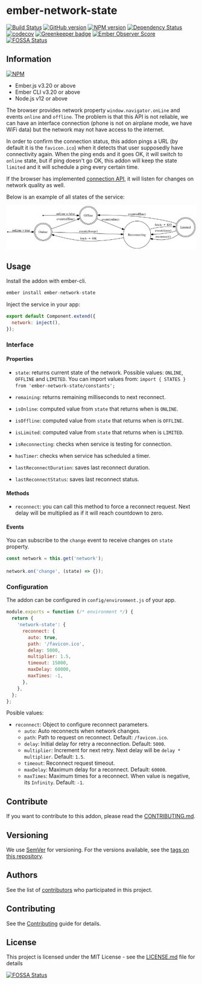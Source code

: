 # ember-network-state

[![Build Status](https://travis-ci.org/BBVAEngineering/ember-network-state.svg?branch=master)](https://travis-ci.org/BBVAEngineering/ember-network-state)
[![GitHub version](https://badge.fury.io/gh/BBVAEngineering%2Fember-network-state.svg)](https://badge.fury.io/gh/BBVAEngineering%2Fember-network-state)
[![NPM version](https://badge.fury.io/js/ember-network-state.svg)](https://badge.fury.io/js/ember-network-state)
[![Dependency Status](https://david-dm.org/BBVAEngineering/ember-network-state.svg)](https://david-dm.org/BBVAEngineering/ember-network-state)
[![codecov](https://codecov.io/gh/BBVAEngineering/ember-network-state/branch/master/graph/badge.svg)](https://codecov.io/gh/BBVAEngineering/ember-network-state)
[![Greenkeeper badge](https://badges.greenkeeper.io/BBVAEngineering/ember-network-state.svg)](https://greenkeeper.io/)
[![Ember Observer Score](https://emberobserver.com/badges/ember-network-state.svg)](https://emberobserver.com/addons/ember-network-state)
[![FOSSA Status](https://app.fossa.io/api/projects/git%2Bgithub.com%2FBBVAEngineering%2Fember-network-state.svg?type=shield)](https://app.fossa.io/projects/git%2Bgithub.com%2FBBVAEngineering%2Fember-network-state?ref=badge_shield)

## Information

[![NPM](https://nodei.co/npm/ember-network-state.png?downloads=true&downloadRank=true)](https://nodei.co/npm/ember-network-state/)

- Ember.js v3.20 or above
- Ember CLI v3.20 or above
- Node.js v12 or above

The browser provides network property `window.navigator.onLine` and events `online` and `offline`. The problem is that this API is not reliable, we can have an interface connection (phone is not on airplane mode, we have WiFi data) but the network may not have access to the internet.

In order to confirm the connection status, this addon pings a URL (by default it is the `favicon.ico`) when it detects that user supposedly have connectivity again. When the ping ends and it goes OK, it will switch to `online` state, but if ping doesn't go OK, this addon will keep the state `limited` and it will schedule a ping every certain time.

If the browser has implemented [connection API](http://wicg.github.io/netinfo/), it will listen for changes on network quality as well.

Below is an example of all states of the service:

![States](./states.png)

## Usage

Install the addon with ember-cli.

```javascript
ember install ember-network-state
```

Inject the service in your app:

```javascript
export default Component.extend({
  network: inject(),
});
```

### Interface

#### Properties

- `state`: returns current state of the network. Possible values: `ONLINE`, `OFFLINE` and `LIMITED`. You can import values from:
  `import { STATES } from 'ember-network-state/constants';`

- `remaining`: returns remaining milliseconds to next reconnect.

- `isOnline`: computed value from `state` that returns when is `ONLINE`.

- `isOffline`: computed value from `state` that returns when is `OFFLINE`.

- `isLimited`: computed value from `state` that returns when is `LIMITED`.

- `isReconnecting`: checks when service is testing for connection.

- `hasTimer`: checks when service has scheduled a timer.

- `lastReconnectDuration`: saves last reconnect duration.

- `lastReconnectStatus`: saves last reconnect status.

#### Methods

- `reconnect`: you can call this method to force a reconnect request. Next delay will be multiplied as if it will reach countdown to zero.

#### Events

You can subscribe to the `change` event to receive changes on `state` property.

```javascript
const network = this.get('network');

network.on('change', (state) => {});
```

### Configuration

The addon can be configured in `config/environment.js` of your app.

```javascript
module.exports = function (/* environment */) {
  return {
    'network-state': {
      reconnect: {
        auto: true,
        path: '/favicon.ico',
        delay: 5000,
        multiplier: 1.5,
        timeout: 15000,
        maxDelay: 60000,
        maxTimes: -1,
      },
    },
  };
};
```

Posible values:

- `reconnect`: Object to configure reconnect parameters.
  - `auto`: Auto reconnects when network changes.
  - `path`: Path to request on reconnect. Default: `/favicon.ico`.
  - `delay`: Initial delay for retry a reconnection. Default: `5000`.
  - `multiplier`: Increment for next retry. Next delay will be `delay * multiplier`. Default: `1.5`.
  - `timeout`: Reconnect request timeout.
  - `maxDelay`: Maximum delay for a reconnect. Default: `60000`.
  - `maxTimes`: Maximum times for a reconnect. When value is negative, its `Infinity`. Default: `-1`.

## Contribute

If you want to contribute to this addon, please read the [CONTRIBUTING.md](CONTRIBUTING.md).

## Versioning

We use [SemVer](http://semver.org/) for versioning. For the versions available, see the [tags on this repository](https://github.com/BBVAEngineering/ember-network-state/tags).

## Authors

See the list of [contributors](https://github.com/BBVAEngineering/ember-network-state/graphs/contributors) who participated in this project.

## Contributing

See the [Contributing](CONTRIBUTING.md) guide for details.

## License

This project is licensed under the MIT License - see the [LICENSE.md](LICENSE.md) file for details

[![FOSSA Status](https://app.fossa.io/api/projects/git%2Bgithub.com%2FBBVAEngineering%2Fember-network-state.svg?type=large)](https://app.fossa.io/projects/git%2Bgithub.com%2FBBVAEngineering%2Fember-network-state?ref=badge_large)
